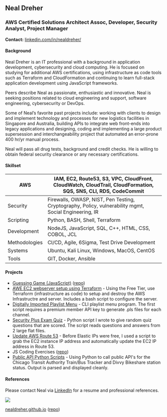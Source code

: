 ## Neal Dreher 
### AWS Certified Solutions Architect Assoc, Developer, Security Analyst, Project Manager

**Contact:** [linkedin.com/in/nealdreher/](https://www.linkedin.com/in/nealdreher/)

#### Background

Neal Dreher is an IT professional with a background in application development, cybersecurity and cloud computing. He is focused on studying for additional AWS certifications, using infrastructure as code tools such as Terraform and CloudFormation and continuing to learn full-stack application development using JavaScript frameworks.

Peers describe Neal as passionate, enthusiastic and innovative. Neal is seeking positions related to cloud engineering and support, software engineering, cybersecurity or DevOps.

Some of Neal’s favorite past projects include: working with clients to design and implement technology and processes for new logistics facilities in Singapore and Australia, building APIs to integrate web front-ends into legacy applications and designing, coding and implementing a large product supersession and interchangeability project that automated an error-prone 400 hr/yr manual process.

Neal will pass all drug tests, background and credit checks. He is willing to obtain federal security clearance or any necessary certifications.

#### Skillset

| AWS | IAM, EC2, Route53, S3, VPC, CloudFront, CloudWatch, CloudTrail, CloudFormation, SQS, SNS, CLI, RDS, CodeCommit| 
|--|--|
| Security | Firewalls, OWASP, NIST, Pen Testing, Cryptography, Policy, vulnerability mgmt, Social Engineering, IR  |
| Scripting | Python, BASH, Shell, Terraform |
| Development | NodeJS, JavaScript, SQL, C++, HTML, CSS, COBOL, JCL |
| Methodologies | CI/CD, Agile, 6Sigma, Test Drive Development |
| Systems | Ubuntu, Kali Linux, Windows, MacOS, CentOS | 
| Tools | GIT, Docker, Ansible |

#### Projects

- [Guessing Game (JavaScript)](https://nealalan.github.io/js-guessing-game/) ([repo](https://github.com/nealalan/js-guessing-game))
- [AWE EC2 webserver setup using Terraform](https://nealalan.github.io/LAB-AWS_webserver_via_terraform/) - Using the Free Tier, use Terraform (infrastructure as code) to setup and destroy the AWS Infrastructre and server. Includes a bash script to configure the server.
- [Digitally Imported Playlist Menu](https://nealalan.github.io/di.fm_playlist_menu/) - CLI playlist menu program. The first script requires a premium member API key to generate .pls files for each channel.
- [Security Plus Exam Quiz](https://nealalan.github.io/quiz-giver-sec-plus/) - Python script I wrote to give random quiz questions that are scored. The script reads questions and answers from 2 large flat files.
- [Update AWS Route 53](https://nealalan.github.io/update_route53/) - Before Elastic IPs were free, I used a script to grab the EC2 instance IP address and automatically update the EC2 IP address in Route 53.
- JS Coding Evercises ([repo](https://github.com/nealalan/code-exercises))
- [Public API Python Scripts](https://github.com/nealalan/Transportation) - Using Python to call public API's for the Chicago Transit Authority Train/Bus Tracker and Divvy Bikeshare station status. Output is parsed and displayed cleanly.

#### References

Please contact Neal via [LinkedIn](https://www.linkedin.com/in/nealdreher/) for a resume and professional references.

![](https://github.com/nealdreher/nealdreher.github.io/blob/master/linkedinurl.png?raw=true)

[nealdreher.github.io](https://nealdreher.github.io) ([repo](https://github.com/nealdreher/nealdreher.github.io/))
